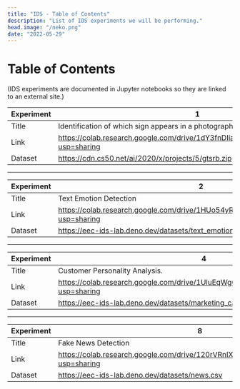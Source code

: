 ```yaml
---
title: "IDS - Table of Contents"
description: "List of IDS experiments we will be performing."
head.image: "/neko.png"
date: "2022-05-29"
---
```


# Table of Contents
(IDS experiments are documented in Jupyter notebooks so they are linked to an external site.)

| Experiment | 1                                                                                     |
| ---------- | ------------------------------------------------------------------------------------- |
| Title      | Identification of which sign appears in a photograph.                                 |
| Link       | https://colab.research.google.com/drive/1dY3fnDIiauKy2YAgWVoFA4VlPtcOZQip?usp=sharing |
| Dataset    | https://cdn.cs50.net/ai/2020/x/projects/5/gtsrb.zip                                   |

---

| Experiment | 2                                                                                     |
| ---------- | ------------------------------------------------------------------------------------- |
| Title      | Text Emotion Detection                                                                |
| Link       | https://colab.research.google.com/drive/1HUo54yRirZlGcnHDmdTG_Kds5JG_V6LH?usp=sharing |
| Dataset    | https://eec-ids-lab.deno.dev/datasets/text_emotion.csv                                |

---

| Experiment | 4                                                                                     |
| ---------- | ------------------------------------------------------------------------------------- |
| Title      | Customer Personality Analysis.                                                        |
| Link       | https://colab.research.google.com/drive/1UluEqWgQ5H52D4nPE_DvLTSreYwwEJmY?usp=sharing |
| Dataset    | https://eec-ids-lab.deno.dev/datasets/marketing_campaign.csv                          |

---

| Experiment | 8                                                                                     |
| ---------- | ------------------------------------------------------------------------------------- |
| Title      | Fake News Detection                                                                   |
| Link       | https://colab.research.google.com/drive/120rVRnIXXdY201BHb3oBK5FklHnc_IWa?usp=sharing |
| Dataset    | https://eec-ids-lab.deno.dev/datasets/news.csv                                        |
